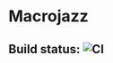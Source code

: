 # Macrojazz

## Build status: ![CI](https://github.com/Sup3Legacy/macrojazz/workflows/ci/badge.svg)
